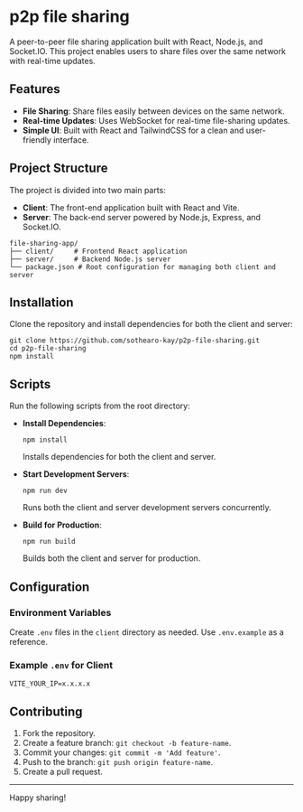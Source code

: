 # p2p file sharing

A peer-to-peer file sharing application built with React, Node.js, and Socket.IO. This project enables users to share files over the same network with real-time updates.

## Features

- **File Sharing**: Share files easily between devices on the same network.
- **Real-time Updates**: Uses WebSocket for real-time file-sharing updates.
- **Simple UI**: Built with React and TailwindCSS for a clean and user-friendly interface.

## Project Structure

The project is divided into two main parts:

- **Client**: The front-end application built with React and Vite.
- **Server**: The back-end server powered by Node.js, Express, and Socket.IO.

```
file-sharing-app/
├── client/     # Frontend React application
├── server/     # Backend Node.js server
└── package.json # Root configuration for managing both client and server
```

## Installation

Clone the repository and install dependencies for both the client and server:

```
git clone https://github.com/sothearo-kay/p2p-file-sharing.git
cd p2p-file-sharing
npm install
```

## Scripts

Run the following scripts from the root directory:

- **Install Dependencies**:

  ```
  npm install
  ```

  Installs dependencies for both the client and server.

- **Start Development Servers**:

  ```
  npm run dev
  ```

  Runs both the client and server development servers concurrently.

- **Build for Production**:

  ```
  npm run build
  ```

  Builds both the client and server for production.

## Configuration

### Environment Variables

Create `.env` files in the `client` directory as needed. Use `.env.example` as a reference.

### Example `.env` for Client

```
VITE_YOUR_IP=x.x.x.x
```

## Contributing

1. Fork the repository.
2. Create a feature branch: `git checkout -b feature-name`.
3. Commit your changes: `git commit -m 'Add feature'`.
4. Push to the branch: `git push origin feature-name`.
5. Create a pull request.

---

Happy sharing!
